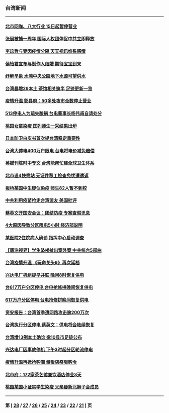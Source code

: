 ### 台湾新闻
---
#### [北市网咖、八大行业 15日起暂停营业](../../pages/ncid1349361/n12949115.md) 
#### [张展被捕一周年 国际人权团体促中共立即释放](../../pages/ncid1349361/n12948942.md) 
#### [李玖哲与妻因疫情分隔 天天视讯维系感情](../../pages/ncid1349361/n12948804.md) 
#### [侯怡君宣布与制作人结婚 期待宝宝到来](../../pages/ncid1349361/n12948797.md) 
#### [纾解旱象  水湳中央公园地下水源可望供水](../../pages/ncid1349361/n12948813.md) 
#### [台湾暴增29本土 茶馆相关逾半 足迹更新一览](../../pages/ncid1349361/n12948686.md) 
#### [疫情升温 彰县府：50多处夜市全数停止营业](../../pages/ncid1349361/n12948789.md) 
#### [513停电人为疏失酿祸 台电董事长杨伟甫自请处分](../../pages/ncid1349361/n12948634.md) 
#### [桃园女童染疫 匡列师生一采结果出炉](../../pages/ncid1349361/n12948321.md) 
#### [日本防卫白皮书首次提台湾稳定重要性](../../pages/ncid1349361/n12948166.md) 
#### [台湾大停电400万户限电 台电将电价减免赔偿](../../pages/ncid1349361/n12948263.md) 
#### [英媒刊陈时中专文 台湾能帮忙建全球卫生体系](../../pages/ncid1349361/n12948101.md) 
#### [北市设4快筛站 无证件移工检查免忧遭遣返](../../pages/ncid1349361/n12948141.md) 
#### [板桥某国中生疑似染疫 师生82人暂不到校](../../pages/ncid1349361/n12947861.md) 
#### [中共利用疫苗抢走台湾盟友 美国批评](../../pages/ncid1349361/n12947200.md) 
#### [蔡英文开国安会议：团结防疫 专案查假讯息](../../pages/ncid1349361/n12946530.md) 
#### [4大原因导致分区限电5小时 经济部说明](../../pages/ncid1349361/n12946477.md) 
#### [某医院2住院病人确诊 指挥中心启动调查](../../pages/ncid1349361/n12946436.md) 
#### [【唐浩视界】学生坠楼扯出案外案 中共统台5部曲](../../pages/ncid1349361/n12945990.md) 
#### [台湾疫情升温 《玩命关头9》再次延档](../../pages/ncid1349361/n12945867.md) 
#### [兴达电厂机组提早并联 晚间8时恢复供电](../../pages/ncid1349361/n12946000.md) 
#### [台617万户分区停电 台电抢修拼晚间恢复供电](../../pages/ncid1349361/n12945612.md) 
#### [617万户分区停电 台电抢修拼晚间恢复供电](../../pages/ncid1349361/n12945604.md) 
#### [资安报告：台湾首季遭网路攻击逾200万次](../../pages/ncid1349361/n12945358.md) 
#### [台湾执行分区停电 蔡英文：供电将会陆续恢复](../../pages/ncid1349361/n12945417.md) 
#### [台湾增13例本土确诊 逾10县市足迹公布](../../pages/ncid1349361/n12945179.md) 
#### [兴达电厂因事故停机 下午3时起分区轮流停电](../../pages/ncid1349361/n12945352.md) 
#### [疫情升温再掀抢购潮 量贩店祭限购令](../../pages/ncid1349361/n12945264.md) 
#### [北市府：172家茶艺馆兼饮酒店停业3天](../../pages/ncid1349361/n12945059.md) 
#### [桃园某国小证实学生染疫 父亲疑新北狮子会成员](../../pages/ncid1349361/n12944960.md) 

---
#### 第 [ [28](./28.md) / [27](./27.md) / [26](./26.md) / [25](./25.md) / [24](./24.md) / [23](./23.md) / [22](./22.md) / [21](./21.md) ] 页

